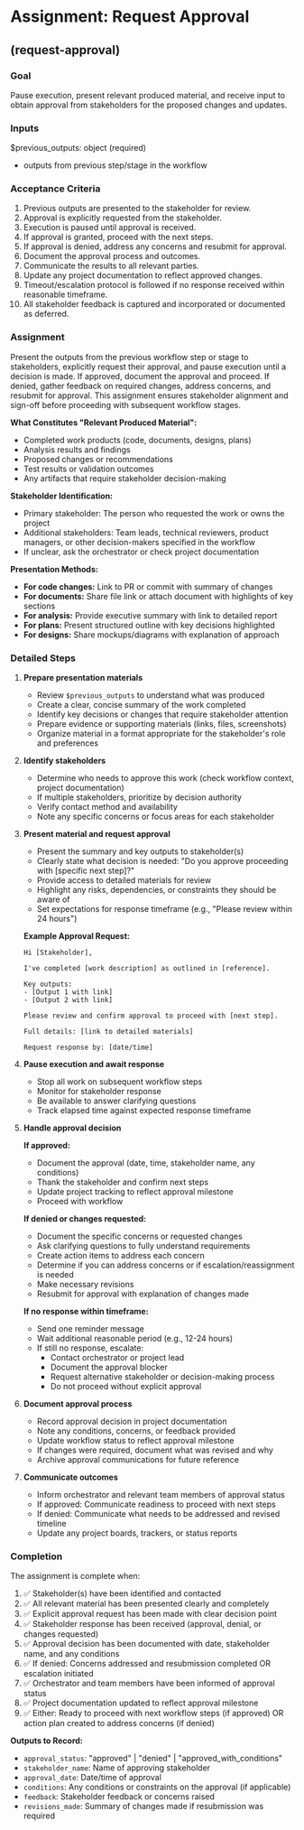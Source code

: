 # Assignment: Request Approval

## (request-approval)

### Goal

Pause execution, present relevant produced material, and receive input to obtain approval from stakeholders for the proposed changes and updates. 

### Inputs

$previous_outputs: object (required)
 - outputs from previous step/stage in the workflow

### Acceptance Criteria

1. Previous outputs are presented to the stakeholder for review.
2. Approval is explicitly requested from the stakeholder.
3. Execution is paused until approval is received.
4. If approval is granted, proceed with the next steps.
5. If approval is denied, address any concerns and resubmit for approval.
6. Document the approval process and outcomes.
7. Communicate the results to all relevant parties.
8. Update any project documentation to reflect approved changes.
9. Timeout/escalation protocol is followed if no response received within reasonable timeframe.
10. All stakeholder feedback is captured and incorporated or documented as deferred.
   
### Assignment

Present the outputs from the previous workflow step or stage to stakeholders, explicitly request their approval, and pause execution until a decision is made. If approved, document the approval and proceed. If denied, gather feedback on required changes, address concerns, and resubmit for approval. This assignment ensures stakeholder alignment and sign-off before proceeding with subsequent workflow stages.

**What Constitutes "Relevant Produced Material":**
- Completed work products (code, documents, designs, plans)
- Analysis results and findings
- Proposed changes or recommendations
- Test results or validation outcomes
- Any artifacts that require stakeholder decision-making

**Stakeholder Identification:**
- Primary stakeholder: The person who requested the work or owns the project
- Additional stakeholders: Team leads, technical reviewers, product managers, or other decision-makers specified in the workflow
- If unclear, ask the orchestrator or check project documentation

**Presentation Methods:**
- **For code changes:** Link to PR or commit with summary of changes
- **For documents:** Share file link or attach document with highlights of key sections
- **For analysis:** Provide executive summary with link to detailed report
- **For plans:** Present structured outline with key decisions highlighted
- **For designs:** Share mockups/diagrams with explanation of approach

### Detailed Steps

1. **Prepare presentation materials**
   - Review `$previous_outputs` to understand what was produced
   - Create a clear, concise summary of the work completed
   - Identify key decisions or changes that require stakeholder attention
   - Prepare evidence or supporting materials (links, files, screenshots)
   - Organize material in a format appropriate for the stakeholder's role and preferences
   
2. **Identify stakeholders**
   - Determine who needs to approve this work (check workflow context, project documentation)
   - If multiple stakeholders, prioritize by decision authority
   - Verify contact method and availability
   - Note any specific concerns or focus areas for each stakeholder

3. **Present material and request approval**
   - Present the summary and key outputs to stakeholder(s)
   - Clearly state what decision is needed: "Do you approve proceeding with [specific next step]?"
   - Provide access to detailed materials for review
   - Highlight any risks, dependencies, or constraints they should be aware of
   - Set expectations for response timeframe (e.g., "Please review within 24 hours")
   
   **Example Approval Request:**
   ```
   Hi [Stakeholder],
   
   I've completed [work description] as outlined in [reference]. 
   
   Key outputs:
   - [Output 1 with link]
   - [Output 2 with link]
   
   Please review and confirm approval to proceed with [next step].
   
   Full details: [link to detailed materials]
   
   Request response by: [date/time]
   ```

4. **Pause execution and await response**
   - Stop all work on subsequent workflow steps
   - Monitor for stakeholder response
   - Be available to answer clarifying questions
   - Track elapsed time against expected response timeframe
   
5. **Handle approval decision**
   
   **If approved:**
   - Document the approval (date, time, stakeholder name, any conditions)
   - Thank the stakeholder and confirm next steps
   - Update project tracking to reflect approval milestone
   - Proceed with workflow
   
   **If denied or changes requested:**
   - Document the specific concerns or requested changes
   - Ask clarifying questions to fully understand requirements
   - Create action items to address each concern
   - Determine if you can address concerns or if escalation/reassignment is needed
   - Make necessary revisions
   - Resubmit for approval with explanation of changes made
   
   **If no response within timeframe:**
   - Send one reminder message
   - Wait additional reasonable period (e.g., 12-24 hours)
   - If still no response, escalate:
     * Contact orchestrator or project lead
     * Document the approval blocker
     * Request alternative stakeholder or decision-making process
     * Do not proceed without explicit approval

6. **Document approval process**
   - Record approval decision in project documentation
   - Note any conditions, concerns, or feedback provided
   - Update workflow status to reflect approval milestone
   - If changes were required, document what was revised and why
   - Archive approval communications for future reference

7. **Communicate outcomes**
   - Inform orchestrator and relevant team members of approval status
   - If approved: Communicate readiness to proceed with next steps
   - If denied: Communicate what needs to be addressed and revised timeline
   - Update any project boards, trackers, or status reports 

### Completion

The assignment is complete when:

1. ✅ Stakeholder(s) have been identified and contacted
2. ✅ All relevant material has been presented clearly and completely
3. ✅ Explicit approval request has been made with clear decision point
4. ✅ Stakeholder response has been received (approval, denial, or changes requested)
5. ✅ Approval decision has been documented with date, stakeholder name, and any conditions
6. ✅ If denied: Concerns addressed and resubmission completed OR escalation initiated
7. ✅ Orchestrator and team members have been informed of approval status
8. ✅ Project documentation updated to reflect approval milestone
9. ✅ Either: Ready to proceed with next workflow steps (if approved) OR action plan created to address concerns (if denied)

**Outputs to Record:**
- `approval_status`: "approved" | "denied" | "approved_with_conditions"
- `stakeholder_name`: Name of approving stakeholder
- `approval_date`: Date/time of approval
- `conditions`: Any conditions or constraints on the approval (if applicable)
- `feedback`: Stakeholder feedback or concerns raised
- `revisions_made`: Summary of changes made if resubmission was required



